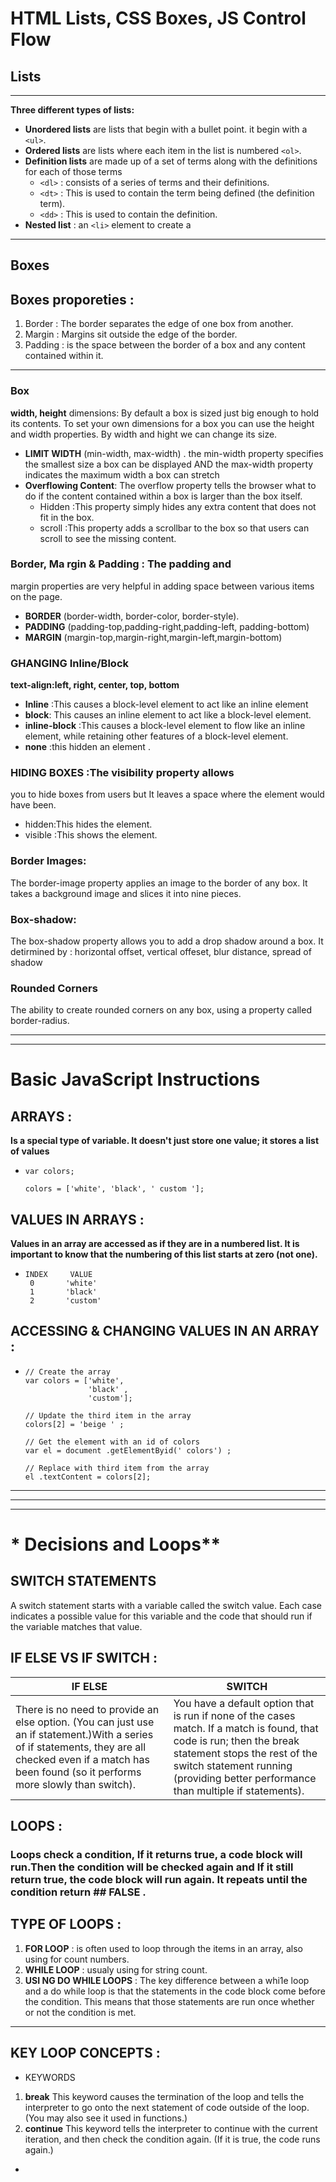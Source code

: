 # HTML Lists, CSS Boxes, JS Control Flow
## Lists
***
**Three different types of lists:**
* **Unordered lists** are lists that begin with a bullet point. it begin with a  `<ul>`.
* **Ordered lists** are lists where each item in the list is numbered `<ol>`.
 * **Definition lists** are made up of a set of terms along with the definitions for each of those terms 
    * `<dl>` : consists of a series of terms and
their definitions.
    * `<dt>` : This is used to contain the term being defined (the definition term).
    * `<dd>` : This is used to contain the definition.
 * **Nested list** : an `<li>` element to create a 
***
## Boxes 
## Boxes proporeties :
1. Border : The border separates the edge of one box from another.
2. Margin : Margins sit outside the edge of the border.
3. Padding : is the space between the border of a box and any content contained within it.
***

###  Box 
**width, height** dimensions: By default a box is sized just big
enough to hold its contents. To
set your own dimensions for a
box you can use the height and
width properties. By width and hight we can change its size.
* **LIMIT WIDTH** (min-width, max-width) .
the
min-width property specifies
the smallest size a box can be
displayed AND the
max-width property indicates
the maximum width a box can
stretch
* **Overflowing Content**: The overflow property tells the
browser what to do if the content
contained within a box is larger
than the box itself.
  - Hidden :This property simply hides any
extra content that does not fit in
the box.
  - scroll :This property adds a scrollbar to
the box so that users can scroll
to see the missing content.
### Border, Ma rgin & Padding : The padding and
margin properties are very helpful in adding space
between various items on the page.
* **BORDER** (border-width, border-color, border-style).
*  **PADDING** (padding-top,padding-right,padding-left, padding-bottom) 
*  **MARGIN** (margin-top,margin-right,margin-left,margin-bottom)
### GHANGING Inline/Block
  **text-align:left, right, center, top, bottom**
*  **Inline** :This causes a block-level element to act like an inline element
*  **block**: This causes an inline element to act like a block-level element.
*  **inline-block** :This causes a block-level element to flow like an inline element, while retaining other features of a block-level element.
*  **none** :this hidden an element .
### HIDING BOXES :The visibility property allows
you to hide boxes from users
but It leaves a space where the
element would have been.
*  hidden:This hides the element.
*  visible :This shows the element.
### Border Images:
The border-image property
applies an image to the border of
any box. It takes a background
image and slices it into nine
pieces.
### Box-shadow: 
The box-shadow property
allows you to add a drop shadow
around a box. It detirmined by :
 horizontal offset, vertical offeset, blur distance, spread of shadow
 ### Rounded Corners
The ability to
create rounded corners on any
box, using a property called
border-radius.
***
***
# **Basic JavaScript Instructions**
## **ARRAYS** :
**Is a special type of variable. It doesn't just store one value; it stores a list of values**  
*     var colors;

      colors = ['white', 'black', ' custom '];
 
## **VALUES IN ARRAYS** :
**Values in an array are accessed as if they are in a numbered list. It is important to know that the numbering of this list starts at zero (not one).**
   *     INDEX     VALUE
          0       'white'
          1       'black'
          2       'custom' 

## **ACCESSING & CHANGING VALUES IN AN ARRAY** :
*     // Create the array
      var colors = ['white', 
                    'black' ,
                    'custom']; 

      // Update the third item in the array  
      colors[2] = 'beige ' ;    

      // Get the element with an id of colors 
      var el = document .getElementByid(' colors') ;

      // Replace with third item from the array  
      el .textContent = colors[2]; 
             
***
***
***
# * Decisions and Loops**

## **SWITCH STATEMENTS**
A switch statement starts with a variable called the switch value. Each case indicates a possible value for this variable and the code that should run if the variable matches that value. 
## **IF ELSE VS IF SWITCH :**
| **IF ELSE** |  **SWITCH** |
 ---|---
|There is no need to provide an else option. (You can just use an if statement.)With a series of if statements, they are all checked even if a match has been found (so it performs more slowly than switch).|   You have a default option that is run if none of the cases match. If a match is found, that code is run; then the break statement stops the rest of the switch statement running (providing better performance than multiple if statements). |

## **LOOPS :**
### Loops check a condition, If it returns true, a code block will run.Then the condition will be checked again and If it still return true, the code block will run again. It repeats until the condition return ## **FALSE** .
## **TYPE OF LOOPS :**
1. **FOR LOOP** : is often used to loop through the items in an array, also using for count numbers.
2. **WHILE LOOP** : usualy using for string count. 
3. **USI NG DO WHILE LOOPS** : The key difference between a whi1e loop and a do while loop is that the statements in the code block come before the condition. This means that those statements are run once whether or not the condition is met. 
***
## **KEY LOOP CONCEPTS :**
* KEYWORDS
1. **break** This keyword causes the termination of the loop and tells the interpreter to go onto the next statement of code outside of the loop. (You may also see it used in functions.) 
2. **continue** This keyword tells the interpreter to continue with the current iteration, and then check the condition again. (If it is true, the code runs again.) 
* 

